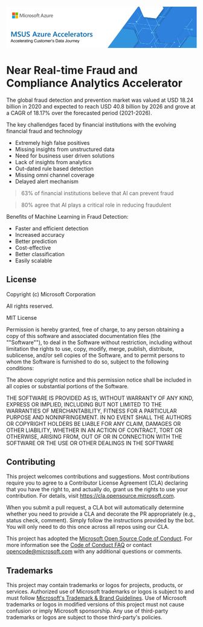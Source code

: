 ![MSUS Solution Accelerator](./images/MSUS%20Solution%20Accelerator%20Banner%20Two_981.png)

# Near Real-time Fraud and Compliance Analytics Accelerator
The global fraud detection and prevention market was valued at USD 18.24 billion in 2020 and expected to reach USD 40.8 billion by 2026 and grove at a CAGR of 18.17% over the forecasted period (2021-2026).

The key challendges faced by financial institutions with the evolving financial fraud and technology
* Extremely high false positives
* Missing insights from unstructured data
* Need for business user driven solutions
* Lack of insights from analytics
* Out-dated rule based detection
* Missing omni channel coverage
* Delayed alert mechanism

> 63% of financial institutions believe that AI can prevent fraud

> 80% agree that AI plays a critical role in reducing fraudulent

Benefits of Machine Learning in Fraud Detection:
* Faster and efficient detection
* Increased accuracy
* Better prediction
* Cost-effective
* Better classification
* Easily scalable

## License

Copyright (c) Microsoft Corporation

All rights reserved.

MIT License

Permission is hereby granted, free of charge, to any person obtaining a copy of this software and associated documentation files (the ""Software""), to deal in the Software without restriction, including without limitation the rights to use, copy, modify, merge, publish, distribute, sublicense, and/or sell copies of the Software, and to permit persons to whom the Software is furnished to do so, subject to the following conditions:

The above copyright notice and this permission notice shall be included in all copies or substantial portions of the Software.

THE SOFTWARE IS PROVIDED AS IS, WITHOUT WARRANTY OF ANY KIND, EXPRESS OR IMPLIED, INCLUDING BUT NOT LIMITED TO THE WARRANTIES OF MERCHANTABILITY, FITNESS FOR A PARTICULAR PURPOSE AND NONINFRINGEMENT. IN NO EVENT SHALL THE AUTHORS OR COPYRIGHT HOLDERS BE LIABLE FOR ANY CLAIM, DAMAGES OR OTHER LIABILITY, WHETHER IN AN ACTION OF CONTRACT, TORT OR OTHERWISE, ARISING FROM, OUT OF OR IN CONNECTION WITH THE SOFTWARE OR THE USE OR OTHER DEALINGS IN THE SOFTWARE

## Contributing

This project welcomes contributions and suggestions.  Most contributions require you to agree to a
Contributor License Agreement (CLA) declaring that you have the right to, and actually do, grant us
the rights to use your contribution. For details, visit https://cla.opensource.microsoft.com.

When you submit a pull request, a CLA bot will automatically determine whether you need to provide
a CLA and decorate the PR appropriately (e.g., status check, comment). Simply follow the instructions
provided by the bot. You will only need to do this once across all repos using our CLA.

This project has adopted the [Microsoft Open Source Code of Conduct](https://opensource.microsoft.com/codeofconduct/).
For more information see the [Code of Conduct FAQ](https://opensource.microsoft.com/codeofconduct/faq/) or
contact [opencode@microsoft.com](mailto:opencode@microsoft.com) with any additional questions or comments.

## Trademarks

This project may contain trademarks or logos for projects, products, or services. Authorized use of Microsoft 
trademarks or logos is subject to and must follow 
[Microsoft's Trademark & Brand Guidelines](https://www.microsoft.com/en-us/legal/intellectualproperty/trademarks/usage/general).
Use of Microsoft trademarks or logos in modified versions of this project must not cause confusion or imply Microsoft sponsorship.
Any use of third-party trademarks or logos are subject to those third-party's policies.
